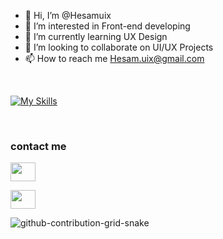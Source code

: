 - 👋 Hi, I’m @Hesamuix
- 👀 I’m interested in Front-end developing
- 🌱 I’m currently learning UX Design
- 💞️ I’m looking to collaborate on UI/UX Projects
- 📫 How to reach me Hesam.uix@gmail.com


<br/>

[![My Skills](https://skillicons.dev/icons?i=figma,photoshop,illustrator,blender,xd,html,css)](https://skillicons.dev)

<br/>

### contact me
<p align="left">
<a href="https://www.linkedin.com/in/hesam-saleki-81039b240/" target="blank"><img align="center" src="https://raw.githubusercontent.com/rahuldkjain/github-profile-readme-generator/master/src/images/icons/Social/linked-in-alt.svg" alt="" height="30" width="40" /></a>
</p>

<p align="left">
<a href="instagram.com/hesam_uix" target="blank"><img align="center" src="https://raw.githubusercontent.com/rahuldkjain/https://skillicons.dev/icons?i=figma" alt="" height="30" width="40" /></a>
</p>

<!---
Hesamuix/Hesamuix is a ✨ special ✨ repository because its `README.md` (this file) appears on your GitHub profile.
You can click the Preview link to take a look at your changes.
--->
 ![github-contribution-grid-snake](https://user-images.githubusercontent.com/90142173/154796318-e529fdc7-2132-4ce7-8417-06b71cf02506.svg)
 

